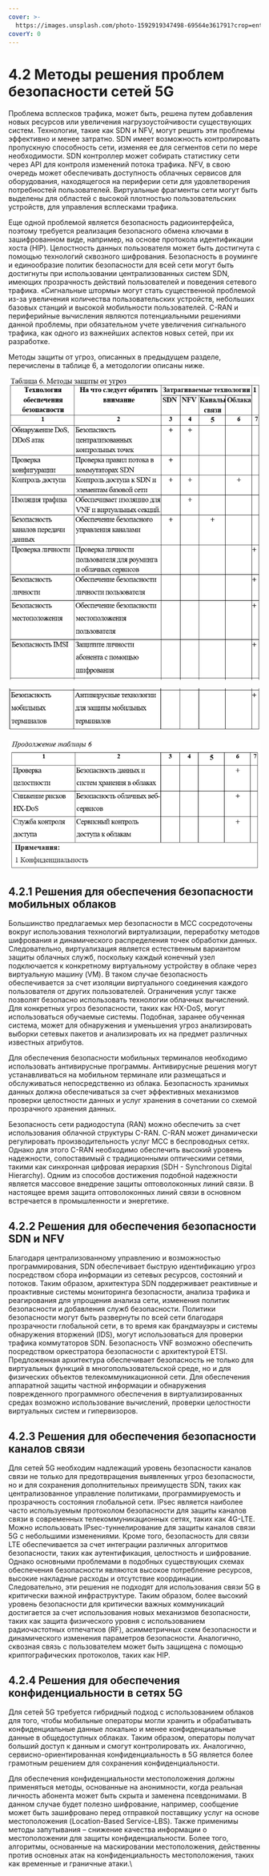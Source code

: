 ```yaml
---
cover: >-
  https://images.unsplash.com/photo-1592919347498-69564e361791?crop=entropy&cs=srgb&fm=jpg&ixid=MnwxOTcwMjR8MHwxfHNlYXJjaHw0fHx3aXJlbGVzc3xlbnwwfHx8fDE2MzY0NzA2NzY&ixlib=rb-1.2.1&q=85
coverY: 0
---
```


# 4.2 Методы решения проблем безопасности сетей 5G

&#x20;Проблема всплесков трафика, может быть, решена путем добавления новых ресурсов или увеличения нагрузоустойчивости существующих систем. Технологии, такие как SDN и NFV, могут решить эти проблемы эффективно и менее затратно. SDN имеет возможность контролировать пропускную способность сети, изменяя ее для сегментов сети по мере необходимости. SDN контроллер может собирать статистику сети через API для контроля изменений потока трафика. NFV, в свою очередь может обеспечивать доступность облачных сервисов для оборудования, находящегося на периферии сети для удовлетворения потребностей пользователей. Виртуальные фрагменты сети могут быть выделены для областей с высокой плотностью пользовательских устройств, для управления всплесками трафика.

Еще одной проблемой является безопасность радиоинтерфейса, поэтому требуется реализация безопасного обмена ключами в зашифрованном виде, например, на основе протокола идентификации хоста (HIP). Целостность данных пользователя может быть достигнута с помощью технологий сквозного шифрования. Безопасность в роуминге и единообразие политик безопасности для всей сети могут быть достигнуты при использовании централизованных систем SDN, имеющих прозрачность действий пользователей и поведения сетевого трафика. «Сигнальные штормы» могут стать существенной проблемой из-за увеличения количества пользовательских устройств, небольших базовых станций и высокой мобильности пользователей. C-RAN и периферийные вычисления являются потенциальными решениями данной проблемы, при обязательном учете увеличения сигнального трафика, как одного из важнейших аспектов новых сетей, при их разработке.

Методы защиты от угроз, описанных в предыдущем разделе, перечислены в таблице 6, а методологии описаны ниже.

&#x20;

![](<../../../.gitbook/assets/image (323).png>)

![](<../../../.gitbook/assets/image (330).png>)

![](<../../../.gitbook/assets/image (324).png>)

## 4.2.1 Решения для обеспечения безопасности мобильных облаков <a href="#_toc41602139" id="_toc41602139"></a>

Большинство предлагаемых мер безопасности в MCC сосредоточены вокруг использования технологий виртуализации, переработку методов шифрования и динамического распределения точек обработки данных. Следовательно, виртуализация является естественным вариантом защиты облачных служб, поскольку каждый конечный узел подключается к конкретному виртуальному устройству в облаке через виртуальную машину (VM). В таком случае безопасность обеспечивается за счет изоляции виртуального соединения каждого пользователя от других пользователей. Ограничения услуг также позволят безопасно использовать технологии облачных вычислений. Для конкретных угроз безопасности, таких как HX-DoS, могут использоваться обучаемые системы. Подобная, заранее обученная система, может для обнаружения и уменьшения угроз анализировать выборки сетевых пакетов и анализировать их на предмет различных известных атрибутов.

Для обеспечения безопасности мобильных терминалов необходимо использовать антивирусные программы. Антивирусные решения могут устанавливаться на мобильном терминале или размещаться и обслуживаться непосредственно из облака. Безопасность хранимых данных должна обеспечиваться за счет эффективных механизмов проверки целостности данных и услуг хранения в сочетании со схемой прозрачного хранения данных.

Безопасность сети радиодоступа (RAN) можно обеспечить за счет использования облачной структуры C-RAN. C-RAN может динамически регулировать производительность услуг MCC в беспроводных сетях. Однако для этого C-RAN необходимо обеспечить высокий уровень надежности, сопоставимый с традиционными оптическими сетями, такими как синхронная цифровая иерархия (SDH - Synchronous Digital Hierarchy). Одним из способов достижения подобной надежности является массовое внедрение защиты оптоволоконных линий связи. В настоящее время защита оптоволоконных линий связи в основном встречается в промышленности и энергетике.

## 4.2.2 Решения для обеспечения безопасности SDN и NFV <a href="#_toc41602140" id="_toc41602140"></a>

Благодаря централизованному управлению и возможностью программирования, SDN обеспечивает быструю идентификацию угроз посредством сбора информации из сетевых ресурсов, состояний и потоков. Таким образом, архитектура SDN поддерживает реактивные и проактивные системы мониторинга безопасности, анализа трафика и реагирования для упрощения анализа сети, изменения политик безопасности и добавления служб безопасности. Политики безопасности могут быть развернуты по всей сети благодаря прозрачности глобальной сети, в то время как брандмауэры и системы обнаружения вторжений (IDS), могут использоваться для проверки трафика коммутаторов SDN. Безопасность VNF возможно обеспечить посредством оркестратора безопасности с архитектурой ETSI. Предложенная архитектура обеспечивает безопасность не только для виртуальных функций в многопользовательской среде, но и для физических объектов телекоммуникационной сети. Для обеспечения аппаратной защиты частной информации и обнаружения поврежденного программного обеспечения в виртуализированных средах возможно использование вычислений, проверки целостности виртуальных систем и гипервизоров.

## 4.2.3 Решения для обеспечения безопасности каналов связи <a href="#_toc41602141" id="_toc41602141"></a>

Для сетей 5G необходим надлежащий уровень безопасности каналов связи не только для предотвращения выявленных угроз безопасности, но и для сохранения дополнительных преимуществ SDN, таких как централизованное управление политиками, программируемость и прозрачность состояния глобальной сети. IPsec является наиболее часто используемым протоколом безопасности для защиты каналов связи в современных телекоммуникационных сетях, таких как 4G-LTE. Можно использовать IPsec-туннелирование для защиты каналов связи 5G с небольшими изменениями. Кроме того, безопасность для связи LTE обеспечивается за счет интеграции различных алгоритмов безопасности, таких как аутентификация, целостность и шифрование. Однако основными проблемами в подобных существующих схемах обеспечения безопасности являются высокое потребление ресурсов, высокие накладные расходы и отсутствие координации. Следовательно, эти решения не подходят для использования связи 5G в критически важной инфраструктуре. Таким образом, более высокий уровень безопасности для критически важных коммуникаций достигается за счет использования новых механизмов безопасности, таких как защита физического уровня с использованием радиочастотных отпечатков (RF), асимметричных схем безопасности и динамического изменения параметров безопасности. Аналогично, сквозная связь с пользователем может быть защищена с помощью криптографических протоколов, таких как HIP.

## 4.2.4 Решения для обеспечения конфиденциальности в сетях 5G <a href="#_toc41602142" id="_toc41602142"></a>

Для сетей 5G требуется гибридный подход с использованием облаков для того, чтобы мобильные операторы могли хранить и обрабатывать конфиденциальные данные локально и менее конфиденциальные данные в общедоступных облаках. Таким образом, операторы получат больший доступ к данным и смогут контролировать их. Аналогично, сервисно-ориентированная конфиденциальность в 5G является более грамотным решением для сохранения конфиденциальности.

Для обеспечения конфиденциальности местоположения должны применяться методы, основанные на анонимности, когда реальная личность абонента может быть скрыта и заменена псевдонимами. В данном случае будет полезно шифрование, например, сообщение может быть зашифровано перед отправкой поставщику услуг на основе местоположения (Location-Based Service-LBS). Также применимы методы запутывания – снижение качества информации о местоположении для защиты конфиденциальности. Более того, алгоритмы, основанные на маскировании местоположения, действенны против основных атак на конфиденциальность местоположения, таких как временные и граничные атаки.\
